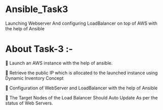 # Ansible_Task3
Launching Webserver And configuring LoadBalancer on top of AWS with the help of Ansible

# About Task-3 :-

🔹 Launch an AWS instance with the help of ansible. 

🔹 Retrieve the public IP which is allocated to the launched instance using Dynamic Inventory Concept

🔹 Configuration of WebServer and LoadBalancer with the help of Ansible

🔹 The Target Nodes of the Load Balancer Should Auto Update As per the status of Web Servers. 
